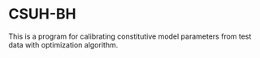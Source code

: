 # CSUH-BH
This is a program for calibrating constitutive model parameters from test data with optimization algorithm.
